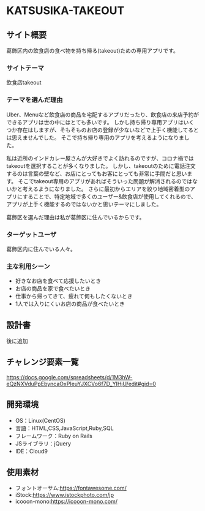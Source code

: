 # KATSUSIKA-TAKEOUT

## サイト概要
葛飾区内の飲食店の食べ物を持ち帰る(takeout)ための専用アプリです。

### サイトテーマ
飲食店takeout

### テーマを選んだ理由
Uber、Menuなど飲食店の商品を宅配するアプリだったり、飲食店の来店予約ができるアプリは世の中にはとても多いです。
しかし持ち帰り専用アプリはいくつか存在はしますが、そもそものお店の登録が少ないなどで上手く機能してるとは思えませんでした。
そこで持ち帰り専用のアプリを考えるようになりました。

私は近所のインドカレー屋さんが大好きでよく訪れるのですが、コロナ禍ではtakeoutを選択することが多くなりました。
しかし、takeoutのために電話注文するのは言葉の壁など、お店にとってもお客にとっても非常に手間だと思います。
そこでtakeout専用のアプリがあればそういった問題が解消されるのではないかと考えるようになりました。
さらに最初からエリアを絞り地域密着型のアプリにすることで、特定地域で多くのユーザー&飲食店が使用してくれるので、アプリが上手く機能するのではないかと思いテーマにしました。

葛飾区を選んだ理由は私が葛飾区に住んでいるからです。

### ターゲットユーザ
葛飾区内に住んでいる人々。

### 主な利用シーン
* 好きなお店を食べて応援したいとき
* お店の商品を家で食べたいとき
* 仕事から帰ってきて、疲れて何もしたくないとき
* 1人では入りにくいお店の商品が食べたいとき

## 設計書
後に追加

## チャレンジ要素一覧
<https://docs.google.com/spreadsheets/d/1M3hW-eQzNXVduPpEbyncaOxPIeuYJXCVo6f7D_YIHjU/edit#gid=0>

## 開発環境
- OS：Linux(CentOS)
- 言語：HTML,CSS,JavaScript,Ruby,SQL
- フレームワーク：Ruby on Rails
- JSライブラリ：jQuery
- IDE：Cloud9

## 使用素材
* フォントオーサム:https://fontawesome.com/
* iStock:https://www.istockphoto.com/jp
* icooon-mono:https://icooon-mono.com/